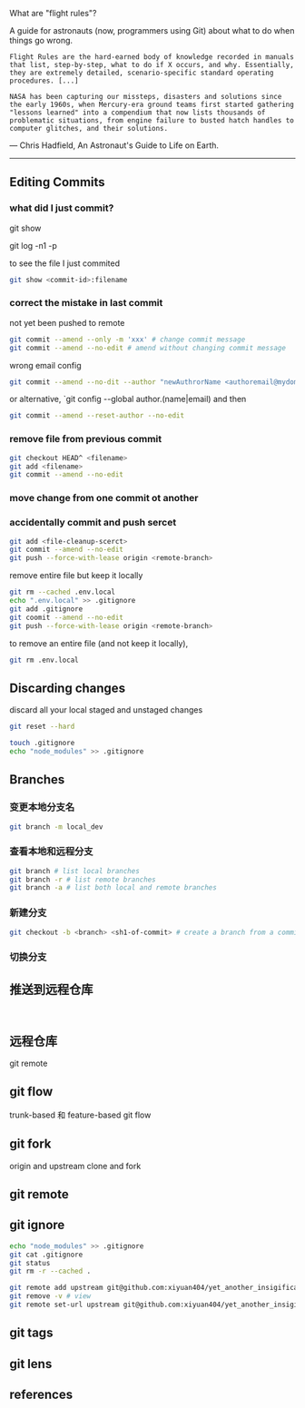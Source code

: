 

What are "flight rules"?

A guide for astronauts (now, programmers using Git) about what to do when things go wrong.

    Flight Rules are the hard-earned body of knowledge recorded in manuals that list, step-by-step, what to do if X occurs, and why. Essentially, they are extremely detailed, scenario-specific standard operating procedures. [...]

    NASA has been capturing our missteps, disasters and solutions since the early 1960s, when Mercury-era ground teams first started gathering "lessons learned" into a compendium that now lists thousands of problematic situations, from engine failure to busted hatch handles to computer glitches, and their solutions.

— Chris Hadfield, An Astronaut's Guide to Life on Earth.

--- 



## Editing Commits

### what did I just commit?
git show

git log -n1 -p

to see the file I just commited

```sh
git show <commit-id>:filename
```

### correct the mistake in last commit

not yet been pushed to remote

```sh
git commit --amend --only -m 'xxx' # change commit message
git commit --amend --no-edit # amend without changing commit message
```

wrong email config

```sh
git commit --amend --no-dit --author "newAuthrorName <authoremail@mydomain.com"
```

or alternative, `git config --global author.(name|email) and then

```sh
git commit --amend --reset-author --no-edit
```

### remove file from previous commit


```sh
git checkout HEAD^ <filename>
git add <filename>
git commit --amend --no-edit
```


### move change from one commit ot another



### accidentally commit and push sercet

```sh
git add <file-cleanup-scerct>
git commit --amend --no-edit
git push --force-with-lease origin <remote-branch>
```

remove entire file but keep it locally
```sh
git rm --cached .env.local
echo ".env.local" >> .gitignore
git add .gitignore
git coomit --amend --no-edit
git push --force-with-lease origin <remote-branch>
```

to remove an entire file (and not keep it locally), 
```sh
git rm .env.local
```


## Discarding changes

discard all your local staged and unstaged changes
```sh
git reset --hard
```


```sh
touch .gitignore
echo "node_modules" >> .gitignore
```

## Branches

### 变更本地分支名

```sh
git branch -m local_dev
```



### 查看本地和远程分支

```sh
git branch # list local branches
git branch -r # list remote branches
git branch -a # list both local and remote branches
```

### 新建分支


```sh
git checkout -b <branch> <sh1-of-commit> # create a branch from a commit

```


### 切换分支


## 推送到远程仓库


```


```


## 远程仓库

git remote 


## git flow

trunk-based 和 feature-based git flow


## git fork

origin and upstream
clone and fork


## git remote 


## git ignore

```sh
echo "node_modules" >> .gitignore
git cat .gitignore
git status
git rm -r --cached .

```
```sh
git remote add upstream git@github.com:xiyuan404/yet_another_insigificant.git
git remove -v # view 
git remote set-url upstream git@github.com:xiyuan404/yet_another_insigificant.git
```

## git tags

## git lens

## references


[1^]: [git-flight-rules]:(https://github.com/k88hudson/git-flight-rules/blob/master/README.md#repositories)

[2^]: [atlassian](https://www.atlassian.com/git/tutorials/monorepos)